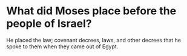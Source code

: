 # What did Moses place before the people of Israel?

He placed the law; covenant decrees, laws, and other decrees that he spoke to them when they came out of Egypt.

